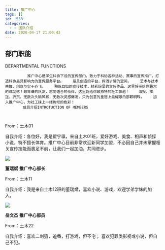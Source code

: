 ```yaml
---
title: 推广中心
tags: []
id: '533'
categories:
  - - 团队介绍
date: 2020-04-17 21:00:43
---
```


## 部门职能  
DEPARTMENTAL FUNCTIONS

```
          推广中心是学生科协下设的宣传部门，致力于科协各种活动、赛事的宣传推广，打造科协最具影响力的宣传服务平台。    最具创造的平台，挥洒才情的空间。    艺术与技术共舞，创意与实干齐飞。    熟练自如的宣传技术，精彩纷呈的宣传作品，这里将带给你最大的成就感！最靠谱的队友，志同道合的伙伴，这里将给你最独特的社工体验！    海报、推送、折页，无数次头脑风暴，无数次灵感爆发，只为创意的皇冠上最耀眼的那颗明珠。    加入推广中心，为社工抹上一缕绚烂的色彩！        
        成员介绍INTROTUCTION OF MEMBERS        
                                                                                                 
    
```

From：土木01

自我介绍：各位好，我是翟宇祺，来自土木01班，爱好游戏、美食、相声和侦探小说，特不擅长体育。推广中心目前非常欢迎新同学加盟，不必因自己并未掌握相关宣传技能而裹足不前，让我们一起加油，共同进步。

![](../../wp-content_uploads/2020/04/微信图片_20230323102755-225x300.jpg)

**董瑞斌** **推广中心部长**

From：土木11

自我介绍：我是来自土木12班的董瑞斌，喜欢小说、游戏，欢迎学弟学妹的加入。 

![](../../wp-content_uploads/2020/04/9埬恅豌-225x300.jpg)

**岳文杰** **推广中心部员**

From：土木22

自我介绍：喜欢二刺猿，追番，打游戏，但不宅； 喜欢犯罪类影视或小说，但自己不犯。